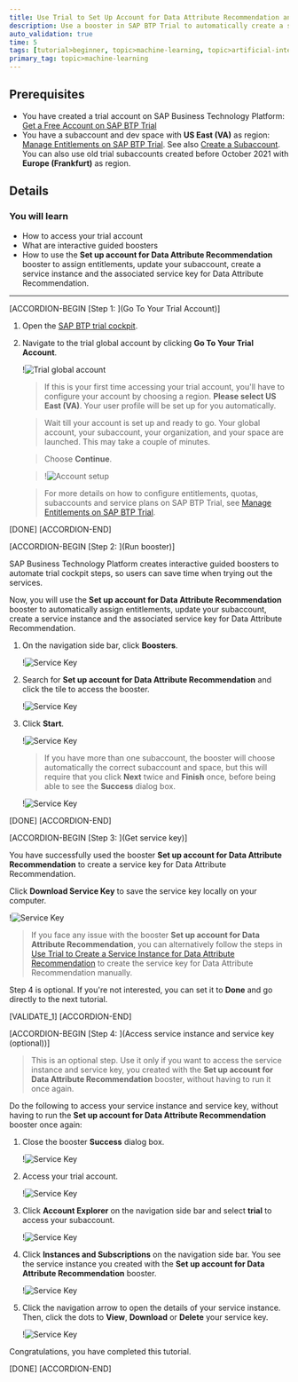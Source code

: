 ```yaml
---
title: Use Trial to Set Up Account for Data Attribute Recommendation and Get Service Key
description: Use a booster in SAP BTP Trial to automatically create a service instance, and the associated service key for Data Attribute Recommendation.
auto_validation: true
time: 5
tags: [tutorial>beginner, topic>machine-learning, topic>artificial-intelligence, topic>cloud, software-product>sap-business-technology-platform, software-product>sap-ai-business-services, software-product>data-attribute-recommendation]
primary_tag: topic>machine-learning
---
```


## Prerequisites
- You have created a trial account on SAP Business Technology Platform: [Get a Free Account on SAP BTP Trial](hcp-create-trial-account)
- You have a subaccount and dev space with **US East (VA)** as region: [Manage Entitlements on SAP BTP Trial](cp-trial-entitlements). See also [Create a Subaccount](https://help.sap.com/viewer/65de2977205c403bbc107264b8eccf4b/Cloud/en-US/261ba9ca868f469baf64c22257324a75.html). You can also use old trial subaccounts created before October 2021 with **Europe (Frankfurt)** as region.

## Details
### You will learn
  - How to access your trial account
  - What are interactive guided boosters
  - How to use the **Set up account for Data Attribute Recommendation** booster to assign entitlements, update your subaccount, create a service instance and the associated service key for Data Attribute Recommendation.
---

[ACCORDION-BEGIN [Step 1: ](Go To Your Trial Account)]

1. Open the [SAP BTP trial cockpit](https://cockpit.hanatrial.ondemand.com/).

2. Navigate to the trial global account by clicking **Go To Your Trial Account**.

    !![Trial global account](01_Foundation20Onboarding_Home.png)

    >If this is your first time accessing your trial account, you'll have to configure your account by choosing a region. **Please select US East (VA)**. Your user profile will be set up for you automatically.

    >Wait till your account is set up and ready to go. Your global account, your subaccount, your organization, and your space are launched. This may take a couple of minutes.

    >Choose **Continue**.

    >!![Account setup](02_Foundation20Onboarding_Processing.png)

    >For more details on how to configure entitlements, quotas, subaccounts and service plans on SAP BTP Trial, see [Manage Entitlements on SAP BTP Trial](cp-trial-entitlements).

[DONE]
[ACCORDION-END]


[ACCORDION-BEGIN [Step 2: ](Run booster)]

SAP Business Technology Platform creates interactive guided boosters to automate trial cockpit steps, so users can save time when trying out the services.

Now, you will use the **Set up account for Data Attribute Recommendation** booster to automatically assign entitlements, update your subaccount, create a service instance and the associated service key for Data Attribute Recommendation.

1. On the navigation side bar, click **Boosters**.

    !![Service Key](access-booster.png)

2. Search for **Set up account for Data Attribute Recommendation** and click the tile to access the booster.

    !![Service Key](access-booster-tile.png)

3. Click **Start**.

    !![Service Key](booster-start.png)

    >If you have more than one subaccount, the booster will choose automatically the correct subaccount and space, but this will require that you click **Next** twice and **Finish** once, before being able to see the **Success** dialog box.

    !![Service Key](booster-success.png)

[DONE]
[ACCORDION-END]


[ACCORDION-BEGIN [Step 3: ](Get service key)]

You have successfully used the booster **Set up account for Data Attribute Recommendation** to create a service key for Data Attribute Recommendation.

Click **Download Service Key** to save the service key locally on your computer.

!![Service Key](booster-success-key.png)

>If you face any issue with the booster **Set up account for Data Attribute Recommendation**, you can alternatively follow the steps in [Use Trial to Create a Service Instance for Data Attribute Recommendation](cp-aibus-dar-service-instance) to create the service key for Data Attribute Recommendation manually.

Step 4 is optional. If you're not interested, you can set it to **Done** and go directly to the next tutorial.

[VALIDATE_1]
[ACCORDION-END]


[ACCORDION-BEGIN [Step 4: ](Access service instance and service key (optional))]

> This is an optional step. Use it only if you want to access the service instance and service key, you created with the **Set up account for Data Attribute Recommendation** booster, without having to run it once again.

Do the following to access your service instance and service key, without having to run the **Set up account for Data Attribute Recommendation** booster once again:

1. Close the booster **Success** dialog box.

    !![Service Key](leave-success.png)

2. Access your trial account.

    !![Service Key](trial-account.png)

3. Click **Account Explorer** on the navigation side bar and select **trial** to access your subaccount.

    !![Service Key](subaccounts.png)

4. Click **Instances and Subscriptions** on the navigation side bar. You see the service instance you created with the **Set up account for Data Attribute Recommendation** booster.

    !![Service Key](service-instance.png)

5. Click the navigation arrow to open the details of your service instance. Then, click the dots to **View**, **Download** or **Delete** your service key.

    !![Service Key](service-key.png)

Congratulations, you have completed this tutorial.

[DONE]
[ACCORDION-END]
